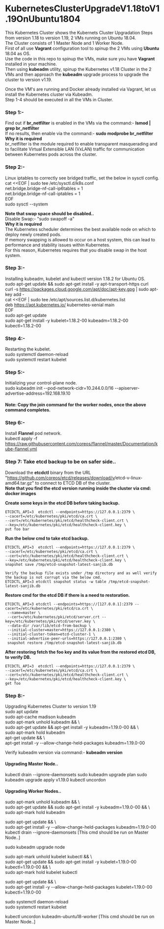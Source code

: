 # KubernetesClusterUpgradeV1.18toV1.19OnUbuntu1804
This Kubernetes Cluster shows the Kubernets Cluster Upgradation Steps from version 1.18 to version 1.19, 2 VMs running on Ubuntu 18.04.  
The Cluster consists of 1 Master Node and 1 Worker Node.  
First of all use <b>Vagrant</b> configuration tool to spinup the 2 VMs using <b>Ubuntu</b> 18.04 as OS.  
Use the code in this repo to spinup the VMs, make sure you have <b>Vagrant</b> installed in your machine.  
Then using <b>kubeadm</b> utility, spinup the Kubernetes v1.18 Cluster in the 2 VMs and then approach the <b>kubeadm</b> upgrade process to upgrade the cluster to version v1.19.

Once the VM's are running and Docker already installed via Vagrant, let us install the Kubernetes cluster via Kubeadm.  
Step 1-4 should be executed in all the VMs in Cluster.

### Step 1:-  
Find out if <b>br_netfilter</b> is enabled in the VMs via the command:- <b>lsmod | grep br_netfilter</b>  
If no results, then enable via the command:- <b>sudo modprobe br_netfilter</b>  
<b>Why it is required</b>  
br_netfilter is the module required to enable transparent masquerading and to facilitate Virtual Extensible LAN (VxLAN) traffic for communication between Kubernetes pods across the cluster.

### Step 2:-  
Linux iptables to correctly see bridged traffic, set the below in sysctl config.  
cat <<EOF | sudo tee /etc/sysctl.d/k8s.conf  
net.bridge.bridge-nf-call-ip6tables = 1  
net.bridge.bridge-nf-call-iptables = 1  
EOF  
sudo sysctl --system

<b>Note that swap space should be disabled..</b>  
Disable Swap:- "sudo swapoff -a"  
<b>Why it is required</b>  
The Kubernetes scheduler determines the best available node on which to deploy newly created pods.   
If memory swapping is allowed to occur on a host system, this can lead to performance and stability issues within Kubernetes.  
For this reason, Kubernetes requires that you disable swap in the host system.

### Step 3:-  
Installing kubeadm, kubelet and kubectl version 1.18.2 for Ubuntu OS.  
sudo apt-get update && sudo apt-get install -y apt-transport-https curl  
curl -s https://packages.cloud.google.com/apt/doc/apt-key.gpg | sudo apt-key add -  
cat <<EOF | sudo tee /etc/apt/sources.list.d/kubernetes.list  
deb https://apt.kubernetes.io/ kubernetes-xenial main  
EOF  
sudo apt-get update  
sudo apt-get install -y kubelet=1.18.2-00  kubeadm=1.18.2-00  kubectl=1.18.2-00

### Step 4:-  
Restarting the kubelet.  
sudo systemctl daemon-reload  
sudo systemctl restart kubelet

### Step 5:-  
Initializing your control-plane node.  
sudo kubeadm init --pod-network-cidr=10.244.0.0/16 --apiserver-advertise-address=192.168.19.10  
#### Note: Copy the join command for the worker nodes, once the above command completes.

### Step 6:-  
Install <b>Flannel</b> pod network.  
kubectl apply -f https://raw.githubusercontent.com/coreos/flannel/master/Documentation/kube-flannel.yml

### Step 7: Take etcd backup to be on safer side..  
Download the <b>etcdctl</b> binary from the URL "https://github.com/coreos/etcd/releases/download/v<Version No>/etcd-v<Version No>-linux-amd64.tar.gz" to connect to ETCD DB of the cluster.  
<b>Note that you find the etcd version running inside the cluster via cmd: docker images</b>  

<b>Create some keys in the etcd DB before taking backup.</b>

    ETCDCTL_API=3  etcdctl --endpoints=https://127.0.0.1:2379 \  
    --cacert=/etc/kubernetes/pki/etcd/ca.crt \  
    --cert=/etc/kubernetes/pki/etcd/healthcheck-client.crt \  
    --key=/etc/kubernetes/pki/etcd/healthcheck-client.key \  
    put foo bar
    
<b>Run the below cmd to take etcd backup.</b>

    ETCDCTL_API=3  etcdctl --endpoints=https://127.0.0.1:2379 \  
    --cacert=/etc/kubernetes/pki/etcd/ca.crt \  
    --cert=/etc/kubernetes/pki/etcd/healthcheck-client.crt \  
    --key=/etc/kubernetes/pki/etcd/healthcheck-client.key \  
    snapshot save /tmp/etcd-snapshot-latest-sanjib.db
    
    Verify the backup file exists under /tmp directory and as well verify the backup is not corrupt via the below cmd.  
    ETCDCTL_API=3 etcdctl snapshot status -w table /tmp/etcd-snapshot-latest-sanjib.db

<b> Restore cmd for the etcd DB if there is a need to restoration. </b>  

    ETCDCTL_API=3 etcdctl --endpoints=https://[127.0.0.1]:2379 --cacert=/etc/kubernetes/pki/etcd/ca.crt \  
     --name=master \  
     --cert=/etc/kubernetes/pki/etcd/server.crt --key=/etc/kubernetes/pki/etcd/server.key \  
     --data-dir /var/lib/etcd-from-backup \  
     --initial-cluster=master=https://127.0.0.1:2380 \  
     --initial-cluster-token=etcd-cluster-1 \  
     --initial-advertise-peer-urls=https://127.0.0.1:2380 \  
     snapshot restore /tmp/etcd-snapshot-latest-sanjib.db

<b>After restoring fetch the foo key and its value from the restored etcd DB, to verify DB.</b>  

    ETCDCTL_API=3  etcdctl --endpoints=https://127.0.0.1:2379 \  
    --cacert=/etc/kubernetes/pki/etcd/ca.crt \  
    --cert=/etc/kubernetes/pki/etcd/healthcheck-client.crt \  
    --key=/etc/kubernetes/pki/etcd/healthcheck-client.key \  
    get foo
     

### Step 8:-  
Upgrading Kubernetes Cluster to version 1.19  
sudo apt update  
sudo apt-cache madison kubeadm  
sudo apt-mark unhold kubeadm && \  
sudo apt-get update && apt-get install -y kubeadm=1.19.0-00 && \  
sudo apt-mark hold kubeadm  
apt-get update && \  
apt-get install -y --allow-change-held-packages kubeadm=1.19.0-00  

Verify kubeadm version via command:- <b>kubeadm version</b>  

#### Upgrading Master Node..  
kubectl drain <MASTER NODE> --ignore-daemonsets
sudo kubeadm upgrade plan
sudo kubeadm upgrade apply v1.19.0
kubectl uncordon <MASTER NODE>
  
#### Upgrading Worker Nodes.. 
sudo apt-mark unhold kubeadm && \  
sudo apt-get update && sudo apt-get install -y kubeadm=1.19.0-00 && \  
sudo apt-mark hold kubeadm  

sudo apt-get update && \  
sudo apt-get install -y --allow-change-held-packages kubeadm=1.19.0-00  
kubectl drain <WORKER NODE> --ignore-daemonsets [This cmd should be run on Master Node..]

sudo kubeadm upgrade node  

sudo apt-mark unhold kubelet kubectl && \  
sudo apt-get update && sudo apt-get install -y kubelet=1.19.0-00 kubectl=1.19.0-00 && \  
sudo apt-mark hold kubelet kubectl  

sudo apt-get update && \  
sudo apt-get install -y --allow-change-held-packages kubelet=1.19.0-00 kubectl=1.19.0-00  

sudo systemctl daemon-reload  
sudo systemctl restart kubelet  

kubectl uncordon kubeadm-ubuntu18-worker [This cmd should be run on Master Node..]
